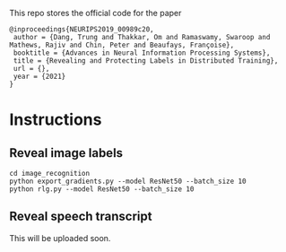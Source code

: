 This repo stores the official code for the paper

```
@inproceedings{NEURIPS2019_00989c20,
 author = {Dang, Trung and Thakkar, Om and Ramaswamy, Swaroop and Mathews, Rajiv and Chin, Peter and Beaufays, Françoise},
 booktitle = {Advances in Neural Information Processing Systems},
 title = {Revealing and Protecting Labels in Distributed Training},
 url = {},
 year = {2021}
}
```

# Instructions

## Reveal image labels

```
cd image_recognition
python export_gradients.py --model ResNet50 --batch_size 10
python rlg.py --model ResNet50 --batch_size 10
```

## Reveal speech transcript

This will be uploaded soon.